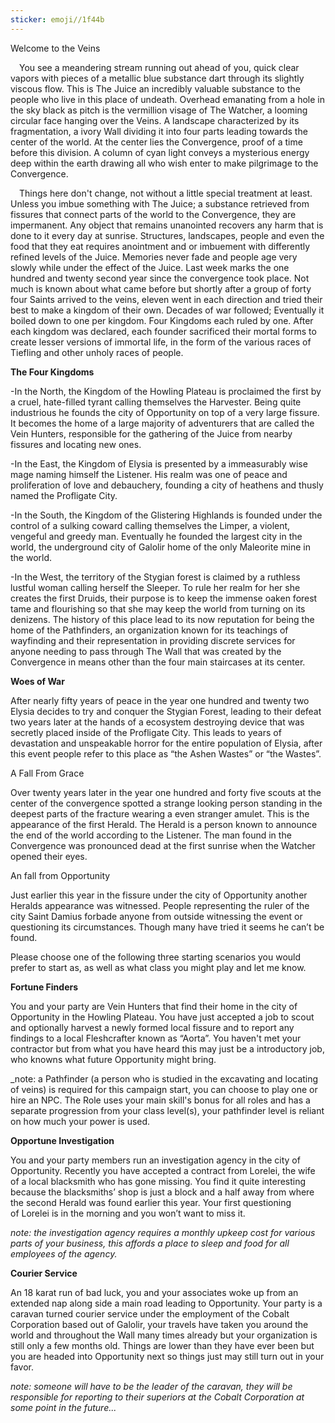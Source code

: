 ```yaml
---
sticker: emoji//1f44b
---
```

Welcome to the Veins

 You see a meandering stream running out ahead of you, quick clear vapors with pieces of a metallic blue substance dart through its slightly viscous flow. This is The Juice an incredibly valuable substance to the people who live in this place of undeath. Overhead emanating from a hole in the sky black as pitch is the vermillion visage of The Watcher, a looming circular face hanging over the Veins. A landscape characterized by its fragmentation, a ivory Wall dividing it into four parts leading towards the center of the world. At the center lies the Convergence, proof of a time before this division. A column of cyan light conveys a mysterious energy deep within the earth drawing all who wish enter to make pilgrimage to the Convergence. 

 Things here don't change, not without a little special treatment at least. Unless you imbue something with The Juice; a substance retrieved from fissures that connect parts of the world to the Convergence, they are impermanent. Any object that remains unanointed recovers any harm that is done to it every day at sunrise. Structures, landscapes, people and even the food that they eat requires anointment and or imbuement with differently refined levels of the Juice. Memories never fade and people age very slowly while under the effect of the Juice. Last week marks the one hundred and twenty second year since the convergence took place. Not much is known about what came before but shortly after a group of forty four Saints arrived to the veins, eleven went in each direction and tried their best to make a kingdom of their own. Decades of war followed; Eventually it boiled down to one per kingdom. Four Kingdoms each ruled by one. After each kingdom was declared, each founder sacrificed their mortal forms to create lesser versions of immortal life, in the form of the various races of Tiefling and other unholy races of people.  

  

**The Four Kingdoms** 

-In the North, the Kingdom of the Howling Plateau is proclaimed the first by a cruel, hate-filled tyrant calling themselves the Harvester. Being quite industrious he founds the city of Opportunity on top of a very large fissure.  It becomes the home of a large majority of adventurers that are called the Vein Hunters, responsible for the gathering of the Juice from nearby fissures and locating new ones. 

-In the East, the Kingdom of Elysia is presented by a immeasurably wise mage naming himself the Listener. His realm was one of peace and proliferation of love and debauchery, founding a city of heathens and thusly named the Profligate City.   

-In the South, the Kingdom of the Glistering Highlands is founded under the control of a sulking coward calling themselves the Limper, a violent, vengeful and greedy man. Eventually he founded the largest city in the world, the underground city of Galolir home of the only Maleorite mine in the world.   

-In the West, the territory of the Stygian forest is claimed by a ruthless lustful woman calling herself the Sleeper. To rule her realm for her she creates the first Druids, their purpose is to keep the immense oaken forest tame and flourishing so that she may keep the world from turning on its denizens. The history of this place lead to its now reputation for being the home of the Pathfinders, an organization known for its teachings of wayfinding and their representation in providing discrete services for anyone needing to pass through The Wall that was created by the Convergence in means other than the four main staircases at its center.   

  

**Woes of War**

After nearly fifty years of peace in the year one hundred and twenty two Elysia decides to try and conquer the Stygian Forest, leading to their defeat two years later at the hands of a ecosystem destroying device that was secretly placed inside of the Profligate City. This leads to years of devastation and unspeakable horror for the entire population of Elysia, after this event people refer to this place as “the Ashen Wastes” or “the Wastes”. 

  

A Fall From Grace

Over twenty years later in the year one hundred and forty five scouts at the center of the convergence spotted a strange looking person standing in the deepest parts of the fracture wearing a even stranger amulet. This is the appearance of the first Herald. The Herald is a person known to announce the end of the world according to the Listener. The man found in the Convergence was pronounced dead at the first sunrise when the Watcher opened their eyes. 

  

An fall from Opportunity

Just earlier this year in the fissure under the city of Opportunity another Heralds appearance was witnessed. People representing the ruler of the city Saint Damius forbade anyone from outside witnessing the event or questioning its circumstances. Though many have tried it seems he can’t be found. 

  

  

  

Please choose one of the following three starting scenarios you would prefer to start as, as well as what class you might play and let me know.

  

**Fortune Finders**

You and your party are Vein Hunters that find their home in the city of Opportunity in the Howling Plateau. You have just accepted a job to scout and optionally harvest a newly formed local fissure and to report any findings to a local Fleshcrafter known as “Aorta”. You haven't met your contractor but from what you have heard this may just be a introductory job, who knowns what future Opportunity might bring. 

_note: a Pathfinder (a person who is studied in the excavating and locating of veins) is required for this campaign start, you can choose to play one or hire an NPC. The Role uses your main skill's bonus for all roles and has a separate progression from your class level(s), your pathfinder level is reliant on how much your power is used.

**Opportune Investigation**

You and your party members run an investigation agency in the city of Opportunity. Recently you have accepted a contract from Lorelei, the wife of a local blacksmith who has gone missing. You find it quite interesting because the blacksmiths’ shop is just a block and a half away from where the second Herald was found earlier this year. Your first questioning of Lorelei is in the morning and you won’t want to miss it. 

_note: the investigation agency requires a monthly upkeep cost for various parts of your business, this affords a place to sleep and food for all employees of the agency._ 

  

**Courier Service**

An 18 karat run of bad luck, you and your associates woke up from an extended nap along side a main road leading to Opportunity. Your party is a caravan turned courier service under the employment of the Cobalt Corporation based out of Galolir, your travels have taken you around the world and throughout the Wall many times already but your organization is still only a few months old. Things are lower than they have ever been but you are headed into Opportunity next so things just may still turn out in your favor. 

_note: someone will have to be the leader of the caravan, they will be responsible for reporting to their superiors at the Cobalt Corporation at some point in the future..._